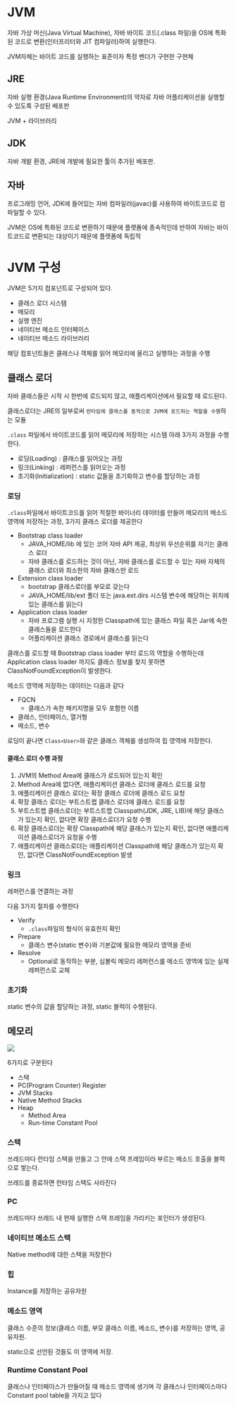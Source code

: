 # JVM
자바 가상 머신(Java Virtual Machine), 자바 바이트 코드(.class 파일)을 OS에 특화된 코드로 변환(인터프리터와 JIT 컴파일러)하여 실행한다.

JVM자체는 바이트 코드를 실행하는 표준이자 특정 벤더가 구현한 구현체

## JRE
자바 실행 환경(Java Runtime Environment)의 약자로 자바 어플리케이션을 실행할 수 있도록 구성된 배포판

JVM + 라이브러리

## JDK
자바 개발 환경, JRE에 개발에 필요한 툴이 추가된 배포판.

## 자바
프로그래밍 언어, JDK에 들어있는 자바 컴파일러(javac)를 사용하여 바이트코드로 컴파일할 수 있다.

JVM은 OS에 특화된 코드로 변환하기 때문에 플랫폼에 종속적인데 반하여 자바는 바이트코드로 변환되는 대상이기 때문에 플랫폼에 독립적

# JVM 구성
JVM은 5가지 컴포넌트로 구성되어 있다.
* 클래스 로더 시스템
* 메모리
* 실행 엔진
* 네이티브 메소드 인터페이스
* 네이티브 메소드 라이브러리

해당 컴포넌트들은 클래스나 객체를 읽어 메모리에 올리고 실행하는 과정을 수행

## 클래스 로더
자바 클래스들은 시작 시 한번에 로드되지 않고, 애플리케이션에서 필요할 때 로드된다.

클래스로더는 JRE의 일부로써 `런타임에 클래스를 동적으로 JVM에 로드하는 역할을 수행`하는 모듈

`.class` 파일에서 바이트코드를 읽어 메모리에 저장하는 시스템 아래 3가지 과정을 수행한다.

* 로딩(Loading) : 클래스를 읽어오는 과정
* 링크(Linking) : 레퍼런스를 읽어오는 과정
* 초기화(Initialization) : static 값들을 초기화하고 변수를 할당하는 과정

### 로딩
`.class`파일에서 바이트코드를 읽어 적절한 바이너리 데이터를 만들어 메모리의 메소드 영역에 저장하는 과정, 3가지 클래스 로더를 제공한다

* Bootstrap class loader
    * JAVA_HOME/lib 에 있는 코어 자바 API 제공, 최상위 우선순위를 자기는 클래스 로더
    * 자바 클래스를 로드하는 것이 아닌, 자바 클래스를 로드할 수 있는 자바 자체의 클래스 로더와 최소한의 자바 클래스만 로드
* Extension class loader
    * bootstrap 클래스로더를 부모로 갖는다
    * JAVA_HOME/lib/ext 폴더 또는 java.ext.dirs 시스템 변수에 해당하는 위치에 있는 클래스를 읽는다
* Application class loader
    * 자바 프로그램 실행 시 지정한 Classpath에 있는 클래스 파일 혹은 Jar에 속한 클래스들을 로드한다
    * 어플리케이션 클래스 경로에서 클래스를 읽는다

클래스를 로드할 때 Bootstrap class loader 부터 로드의 역할을 수행하는데 Application class loader 까지도 클래스 정보를 찾지 못하면 ClassNotFoundException이 발생한다.

메소드 영역에 저장하는 데이터는 다음과 같다
* FQCN
    * 클래스가 속한 패키지명을 모두 포함한 이름
* 클래스, 인터페이스, 열거형
* 메소드, 변수

로딩이 끝나면 `Class<User>`와 같은 클래스 객체를 생성하여 힙 영역에 저장한다.

#### 클래스 로더 수행 과정
1. JVM의 Method Area에 클래스가 로드되어 있는지 확인
2. Method Area에 없다면, 애플리케이션 클래스 로더에 클래스 로드를 요청
3. 애플리케이션 클래스 로더는 확장 클래스 로더에 클래스 로드 요청
4. 확장 클래스 로더는 부트스트랩 클래스 로더에 클래스 로드를 요청
5. 부트스트랩 클래스로더는 부트스트랩 Classpath(JDK, JRE, LIB)에 해당 클래스가 있는지 확인, 없다면 확장 클래스로더가 요청 수행
6. 확장 클래스로더는 확장 Classpath에 해당 클래스가 있는지 확인, 없다면 애플리케이션 클래스로더가 요청을 수행
7. 애플리케이션 클래스로더는 애플리케이션 Classpath에 해당 클래스가 있는지 확인, 없다면 ClassNotFoundException 발생

### 링크
레퍼런스를 연결하는 과정

다음 3가지 절차를 수행한다
* Verify
    * `.class`파일의 형식이 유효한지 확인
* Prepare
    * 클래스 변수(static 변수)와 기본값에 필요한 메모리 영역을 준비
* Resolve
    * Optional로 동작하는 부분, 심볼릭 메모리 레퍼런스를 메소드 영역에 있는 실제 레퍼런스로 교체

### 초기화
static 변수의 값을 할당하는 과정, static 블럭이 수행된다.    


## 메모리
![](https://postfiles.pstatic.net/MjAyMjA3MTNfMzIg/MDAxNjU3NzAzNTIxMDcy.ycIW_VIa7F04pq67B7xo9LRget8NbTjNYt9o6ali-Acg.A86yhddNq4E_-VEK2MJ9TS050WGUnDTf6-2xTBQYZdQg.PNG.2008qwe/%EC%BA%A1%EC%B2%98.PNG?type=w773)

6가지로 구분된다
* 스택
* PC(Program Counter) Register
* JVM Stacks
* Native Method Stacks
* Heap
    * Method Area
    * Run-time Constant Pool

### 스택
쓰레드마다 런타임 스택을 만들고 그 안에 스택 프레임이라 부르는 메소드 호출을 블럭으로 쌓는다. 

쓰레드를 종료하면 런타임 스택도 사라진다

### PC
쓰레드마다 쓰레드 내 현재 실행한 스택 프레임을 가리키는 포인터가 생성된다.

### 네이티브 메소드 스택
Native method에 대한 스택을 저장한다

### 힙
Instance를 저장하는 공유자원

### 메소드 영역
클래스 수준의 정보(클래스 이름, 부모 클래스 이름, 메소드, 변수)를 저장하는 영역, 공유자원. 

static으로 선언된 것들도 이 영역에 저장.

### Runtime Constant Pool
클래스나 인터페이스가 만들어질 때 메소드 영역에 생기며 각 클래스나 인터페이스마다 Constant pool table을 가지고 있다

## 